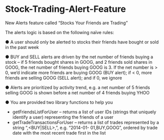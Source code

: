 # Stock-Trading-Alert-Feature
New Alerts feature called “Stocks Your Friends are Trading”

The alerts logic is based on the following naïve rules:

● A user should only be alerted to stocks their friends have bought or sold in
the past week

● BUY and SELL alerts are driven by the net number of friends buying a stock
– if 5 friends bought shares in GOOG, and 2 friends sold shares in GOOG,
the net number of friends buying GOOG is 3. If the net number is > 0, we’d
indicate more friends are buying GOOG (BUY alert); if < 0, more friends
are selling GOOG (SELL alert); and if 0, we ignore

● Alerts are prioritized by activity trend, e.g. a net number of 5 friends
selling GOOG is shown before a net number of 4 friends buying YHOO

● You are provided two library functions to help you
- getFriendsListForUser – returns a list of user IDs (strings that uniquely
identify a user) representing the friends of a user
- getTradeTransactionsForUser – returns a list of trades represented by a
string “<date>,<BUY|SELL>,<ticker>”, e.g. “2014-01- 01,BUY,GOOG”,
ordered by trade date with the most recent trade first in the list

